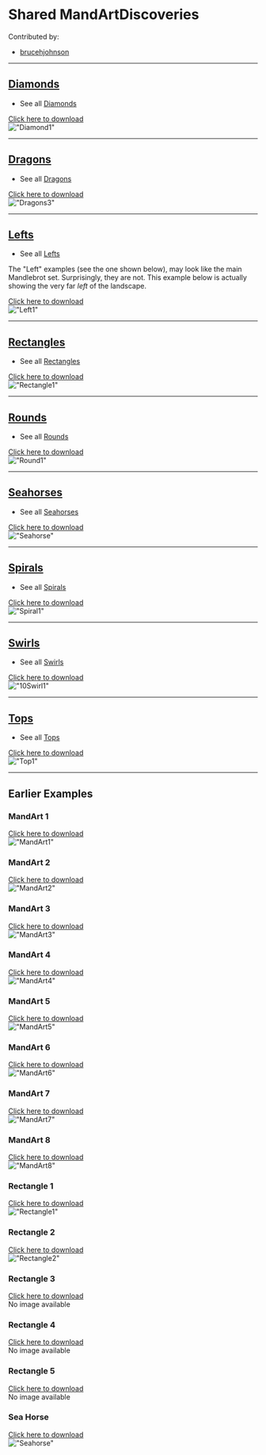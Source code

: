 # Shared MandArtDiscoveries

Contributed by:

- [brucehjohnson](https://github.com/brucehjohnson)

-----

## [Diamonds](Diamonds/index.md)

- See all [Diamonds](Diamonds/index.md)

<a href="Diamonds/Diamond1.mandart" download="Diamond1.mandart">Click here to download</a><br>
!["Diamond1"](Diamonds/Diamond1.png)

-----

## [Dragons](Dragons/index.md)

- See all [Dragons](Dragons/index.md)

<a href="Dragons/Dragons3.mandart" download="Dragons3.mandart">Click here to download</a><br>
!["Dragons3"](Dragons/Dragons3.png)

-----

## [Lefts](Lefts/index.md)

- See all [Lefts](Lefts/index.md)

The "Left" examples (see the one shown below), may look like the main Mandlebrot set.
Surprisingly, they are not. This example below is actually showing the very far _left_ of the landscape. 

<a href="Lefts/Left1.mandart" download="Left1.mandart">Click here to download</a><br>
!["Left1"](Lefts/Left1.png)

-----

## [Rectangles](Rectangles/)

- See all [Rectangles](Rectangles/)

<a href="Rectangles/Rectangle2.mandart" download="Rectangle2.mandart">Click here to download</a><br>
!["Rectangle1"](Rectangles/Rectangle2.png)

-----

## [Rounds](Rounds/_index.md)

- See all [Rounds](Rounds/_index.md)

<a href="Rounds/Round1.mandart" download="Round1.mandart">Click here to download</a><br>
!["Round1"](Rounds/Round1.png)

-----

## [Seahorses](Seahorses/index.md)

- See all [Seahorses](Seahorses/index.md)

<a href="Seahorses/Seahorse.mandart" download="Seahorse.mandart">Click here to download</a><br>
!["Seahorse"](Seahorses/Seahorse.png)

-----

## [Spirals](Spirals/_index.md)

- See all [Spirals](Spirals/_index.md)

<a href="Spirals/Spiral1.mandart" download="Spiral1.mandart">Click here to download</a><br>
!["Spiral1"](Spirals/Spiral1.png)

-----

## [Swirls](Swirls/index.md)

- See all [Swirls](Swirls/index.md)

<a href="Swirls/10Swirl1.mandart" download="10Swirl1.mandart">Click here to download</a><br>
!["10Swirl1"](Swirls/10Swirl1.png)

-----

## [Tops](Tops/index.md)

- See all [Tops](Tops/index.md)

<a href="Tops/Top1.mandart" download="Top1.mandart">Click here to download</a><br>
!["Top1"](Tops/Top1.png)


-----

## Earlier Examples

### MandArt 1

<a href="MandArt1.mandart" download="MandArt1.mandart">Click here to download</a><br>
!["MandArt1"](MandArt1.png)

### MandArt 2

<a href="MandArt2.mandart" download="MandArt2.mandart">Click here to download</a><br>
!["MandArt2"](MandArt2.png)

### MandArt 3

<a href="MandArt3.mandart" download="MandArt3.mandart">Click here to download</a><br>
!["MandArt3"](MandArt3.png)

### MandArt 4

<a href="MandArt4.mandart" download="MandArt4.mandart">Click here to download</a><br>
!["MandArt4"](MandArt4.png)

### MandArt 5

<a href="MandArt5.mandart" download="MandArt5.mandart">Click here to download</a><br>
!["MandArt5"](MandArt5.png)

### MandArt 6

<a href="MandArt6.mandart" download="MandArt6.mandart">Click here to download</a><br>
!["MandArt6"](MandArt6.png)

### MandArt 7

<a href="MandArt7.mandart" download="MandArt7.mandart">Click here to download</a><br>
!["MandArt7"](MandArt7.png)

### MandArt 8

<a href="MandArt8.mandart" download="MandArt8.mandart">Click here to download</a><br>
!["MandArt8"](MandArt8.png)

### Rectangle 1

<a href="Rectangle1.mandart" download="Rectangle1.mandart">Click here to download</a><br>
!["Rectangle1"](Rectangle1.png)

### Rectangle 2

<a href="Rectangle2.mandart" download="Rectangle2.mandart">Click here to download</a><br>
!["Rectangle2"](Rectangle2.png)

### Rectangle 3

<a href="Rectangle3.mandart" download="Rectangle3.mandart">Click here to download</a><br>
No image available

### Rectangle 4

<a href="Rectangle4.mandart" download="Rectangle4.mandart">Click here to download</a><br>
No image available

### Rectangle 5

<a href="Rectangle5.mandart" download="Rectangle5.mandart">Click here to download</a><br>
No image available

### Sea Horse

<a href="Seahorse.mandart" download="Seahorse.mandart">Click here to download</a><br>
!["Seahorse"](Seahorse.png)

